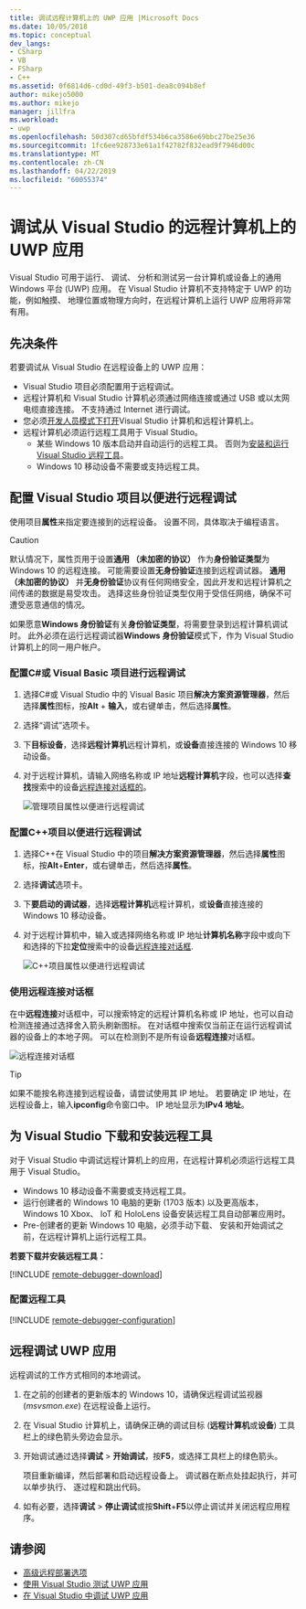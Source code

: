 ```yaml
---
title: 调试远程计算机上的 UWP 应用 |Microsoft Docs
ms.date: 10/05/2018
ms.topic: conceptual
dev_langs:
- CSharp
- VB
- FSharp
- C++
ms.assetid: 0f6814d6-cd0d-49f3-b501-dea8c094b8ef
author: mikejo5000
ms.author: mikejo
manager: jillfra
ms.workload:
- uwp
ms.openlocfilehash: 50d307cd65bfdf534b6ca3586e69bbc27be25e36
ms.sourcegitcommit: 1fc6ee928733e61a1f42782f832ead9f7946d00c
ms.translationtype: MT
ms.contentlocale: zh-CN
ms.lasthandoff: 04/22/2019
ms.locfileid: "60055374"
---
```

# <a name="debug-uwp-apps-on-remote-machines-from-visual-studio"></a>调试从 Visual Studio 的远程计算机上的 UWP 应用

Visual Studio 可用于运行、 调试、 分析和测试另一台计算机或设备上的通用 Windows 平台 (UWP) 应用。 在 Visual Studio 计算机不支持特定于 UWP 的功能，例如触摸、 地理位置或物理方向时，在远程计算机上运行 UWP 应用将非常有用。

## <a name="BKMK_Prerequisites"></a> 先决条件

若要调试从 Visual Studio 在远程设备上的 UWP 应用：

- Visual Studio 项目必须配置用于远程调试。
- 远程计算机和 Visual Studio 计算机必须通过网络连接或通过 USB 或以太网电缆直接连接。 不支持通过 Internet 进行调试。
- 您必须[开发人员模式下打开](/windows/uwp/get-started/enable-your-device-for-development)Visual Studio 计算机和远程计算机上。
- 远程计算机必须运行远程工具用于 Visual Studio。
  - 某些 Windows 10 版本启动并自动运行的远程工具。 否则为[安装和运行 Visual Studio 远程工具](#BKMK_download)。
  - Windows 10 移动设备不需要或支持远程工具。

## <a name="BKMK_ConnectVS"></a> 配置 Visual Studio 项目以便进行远程调试
<a name="BKMK_DirectConnect"></a> 使用项目**属性**来指定要连接到的远程设备。 设置不同，具体取决于编程语言。

> [!CAUTION]
> 默认情况下，属性页用于设置**通用 （未加密的协议）** 作为**身份验证类型**为 Windows 10 的远程连接。 可能需要设置**无身份验证**连接到远程调试器。 **通用 （未加密的协议）** 并**无身份验证**协议有任何网络安全，因此开发和远程计算机之间传递的数据是易受攻击。 选择这些身份验证类型仅用于受信任网络，确保不可遭受恶意通信的情况。
>
>如果愿意**Windows 身份验证**有关**身份验证类型**，将需要登录到远程计算机调试时。 此外必须在运行远程调试器**Windows 身份验证**模式下，作为 Visual Studio 计算机上的同一用户帐户。

### <a name="BKMK_Choosing_the_remote_device_for_C__and_Visual_Basic_projects"></a> 配置C#或 Visual Basic 项目进行远程调试

1. 选择C#或 Visual Studio 中的 Visual Basic 项目**解决方案资源管理器**，然后选择**属性**图标，按**Alt** + **输入**，或右键单击，然后选择**属性**。

1. 选择“调试”选项卡。

1. 下**目标设备**，选择**远程计算机**远程计算机，或**设备**直接连接的 Windows 10 移动设备。

1. 对于远程计算机，请输入网络名称或 IP 地址**远程计算机**字段，也可以选择**查找**搜索中的设备[远程连接对话框的](#remote-connections)。

    ![管理项目属性以便进行远程调试](../debugger/media/vsrun_managed_projprop_remote.png "托管调试项目属性")

### <a name="BKMK_Choosing_the_remote_device_for_JavaScript_and_C___projects"></a> 配置C++项目以便进行远程调试

1. 选择C++在 Visual Studio 中的项目**解决方案资源管理器**，然后选择**属性**图标，按**Alt**+**Enter**，或右键单击，然后选择**属性**。

1. 选择**调试**选项卡。

3. 下**要启动的调试器**，选择**远程计算机**远程计算机，或**设备**直接连接的 Windows 10 移动设备。

1. 对于远程计算机中，输入或选择网络名称或 IP 地址**计算机名称**字段中或向下和选择的下拉**定位**搜索中的设备[远程连接对话框](#remote-connections).

    ![C++项目属性以便进行远程调试](../debugger/media/vsrun_cpp_projprop_remote.png " C++调试项目属性")

### <a name="remote-connections"></a> 使用远程连接对话框

在中**远程连接**对话框中，可以搜索特定的远程计算机名称或 IP 地址，也可以自动检测连接通过选择舍入箭头刷新图标。 在对话框中搜索仅当前正在运行远程调试器的设备上的本地子网。 可以在检测到不是所有设备**远程连接**对话框。

 ![远程连接对话框](../debugger/media/vsrun_selectremotedebuggerdlg.png "远程连接对话框")

>[!TIP]
>如果不能按名称连接到远程设备，请尝试使用其 IP 地址。 若要确定 IP 地址，在远程设备上，输入**ipconfig**命令窗口中。 IP 地址显示为**IPv4 地址**。

## <a name="BKMK_download"></a> 为 Visual Studio 下载和安装远程工具

对于 Visual Studio 中调试远程计算机上的应用，在远程计算机必须运行远程工具用于 Visual Studio。

- Windows 10 移动设备不需要或支持远程工具。
- 运行创建者的 Windows 10 电脑的更新 (1703 版本) 以及更高版本，Windows 10 Xbox、 IoT 和 HoloLens 设备安装远程工具自动部署应用时。
- Pre-创建者的更新 Windows 10 电脑，必须手动下载、 安装和开始调试之前，在远程计算机上运行远程工具。

**若要下载并安装远程工具：**

[!INCLUDE [remote-debugger-download](../debugger/includes/remote-debugger-download.md)]

### <a name="BKMK_setup"></a> 配置远程工具

[!INCLUDE [remote-debugger-configuration](../debugger/includes/remote-debugger-configuration.md)]

## <a name="BKMK_RunRemoteDebug"></a> 远程调试 UWP 应用

远程调试的工作方式相同的本地调试。

1. 在之前的创建者的更新版本的 Windows 10，请确保远程调试监视器 (*msvsmon.exe*) 在远程设备上运行。

1. 在 Visual Studio 计算机上，请确保正确的调试目标 (**远程计算机**或**设备**) 工具栏上的绿色箭头旁边会显示。

1. 开始调试通过选择**调试** > **开始调试**，按**F5**，或选择工具栏上的绿色箭头。

   项目重新编译，然后部署和启动远程设备上。 调试器在断点处挂起执行，并可以单步执行、 逐过程和跳出代码。

1. 如有必要，选择**调试** > **停止调试**或按**Shift**+**F5**以停止调试并关闭远程应用程序。

## <a name="see-also"></a>请参阅
- [高级远程部署选项](/windows/uwp/debug-test-perf/deploying-and-debugging-uwp-apps#advanced-remote-deployment-options)
- [使用 Visual Studio 测试 UWP 应用](/visualstudio/test/create-and-run-unit-tests-for-a-store-app-in-visual-studio/)
- [在 Visual Studio 中调试 UWP 应用](debugging-windows-store-and-windows-universal-apps.md)
